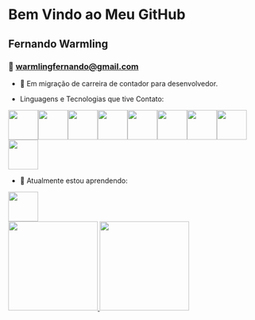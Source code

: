 # Bem Vindo ao Meu GitHub

## Fernando Warmling

### :e-mail: warmlingfernando@gmail.com

- 🔭 Em migração de carreira de contador para desenvolvedor.

- Linguagens e Tecnologias que tive Contato:

<img src="https://cdn.jsdelivr.net/gh/devicons/devicon/icons/java/java-original.svg" width="60"/><img src="https://cdn.jsdelivr.net/gh/devicons/devicon/icons/html5/html5-original-wordmark.svg" width="60"/><img src="https://cdn.jsdelivr.net/gh/devicons/devicon/icons/css3/css3-original-wordmark.svg" width="60"/><img src="https://cdn.jsdelivr.net/gh/devicons/devicon/icons/git/git-original-wordmark.svg" width="60"/><img src="https://cdn.jsdelivr.net/gh/devicons/devicon/icons/github/github-original-wordmark.svg" width="60" /><img src="https://cdn.jsdelivr.net/gh/devicons/devicon/icons/linux/linux-original.svg" width="60"/><img src="https://cdn.jsdelivr.net/gh/devicons/devicon/icons/javascript/javascript-original.svg" width="60"/><img src="https://cdn.jsdelivr.net/gh/devicons/devicon/icons/mysql/mysql-original-wordmark.svg" width="60" /> <img src="https://cdn.jsdelivr.net/gh/devicons/devicon@latest/icons/docker/docker-original-wordmark.svg" width="60" />

  

- 🌱 Atualmente estou aprendendo:

<img src="https://cdn.jsdelivr.net/gh/devicons/devicon@latest/icons/docker/docker-original-wordmark.svg" width="60" />

          
          
          
          

  

<div> 
 <a href="https://github.com/fernandowarmling"> 
 <img height="180em" src="https://github-readme-stats.vercel.app/api/top-langs/?username=fernandowarmling&layout=compact&langs_count=7&theme=dracula"/> 
 <img height="180em" src="https://github-readme-stats.vercel.app/api?username=fernandowarmling&show_icons=true&theme=dracula&include_all_commits=true&count_private=true"/> 
   </div>
